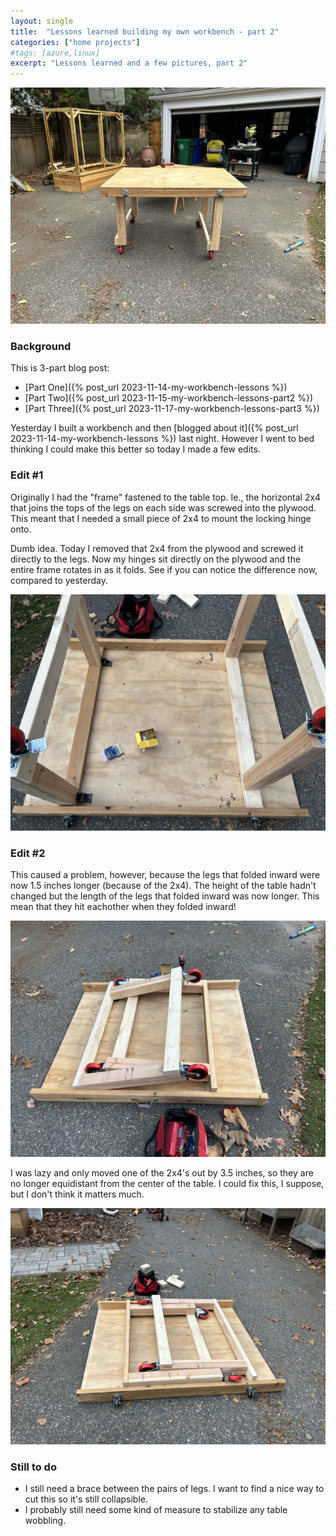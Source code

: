```yaml
---
layout: single
title:  "Lessons learned building my own workbench - part 2"
categories: ["home projects"]
#tags: [azure,linux]
excerpt: "Lessons learned and a few pictures, part 2"
---
```


![My new workbench part 2](/assets/workbench-in-driveway2.jpeg)

### Background
This is 3-part blog post:
* [Part One]({% post_url 2023-11-14-my-workbench-lessons %})
* [Part Two]({% post_url 2023-11-15-my-workbench-lessons-part2 %})
* [Part Three]({% post_url 2023-11-17-my-workbench-lessons-part3 %})

Yesterday I built a workbench and then [blogged about it]({% post_url 2023-11-14-my-workbench-lessons %}) last night. However I went to bed thinking I could make this better so today I made a few edits.

### Edit #1
Originally I had the "frame" fastened to the table top. Ie., the horizontal 2x4 that joins the tops of the legs on each side was screwed into the plywood. This meant that I needed a small piece of 2x4 to mount the locking hinge onto. 

Dumb idea. Today I removed that 2x4 from the plywood and screwed it directly to the legs. Now my hinges sit directly on the plywood and the entire frame rotates in as it folds. See if you can notice the difference now, compared to yesterday.

![FFolding frame](/assets/workbench-frame-folding.jpeg)

### Edit #2
This caused a problem, however, because the legs that folded inward were now 1.5 inches longer (because of the 2x4). The height of the table hadn't changed but the length of the legs that folded inward was now longer. This mean that they hit eachother when they folded inward! 

![Folding problem](/assets/workbench-folding-problem.jpeg)

I was lazy and only moved one of the 2x4's out by 3.5 inches, so they are no longer equidistant from the center of the table. I could fix this, I suppose, but I don't think it matters much.

![Folding fixed](/assets/workbench-folding-fixed.jpeg)

### Still to do
- I still need a brace between the pairs of legs. I want to find a nice way to cut this so it's still collapsible. 
- I probably still need some kind of measure to stabilize any table wobbling.







